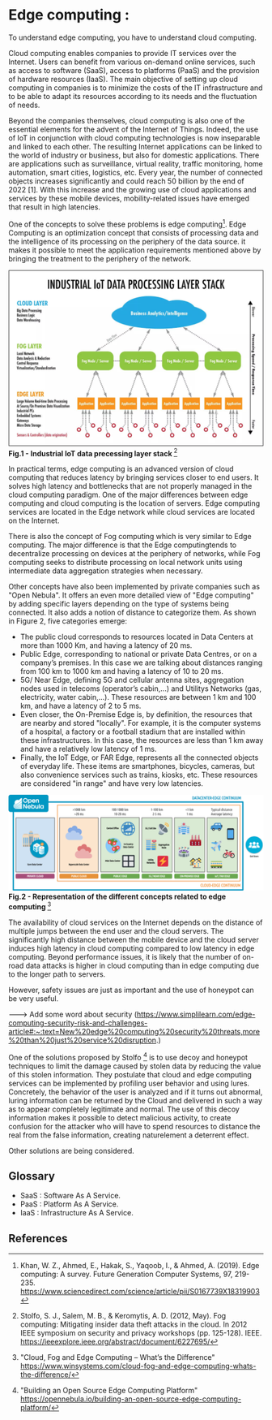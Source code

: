 # Edge computing : 
To understand edge computing, you have to understand cloud computing.

Cloud computing enables companies to provide IT services over the Internet. Users can benefit from various on-demand online services, such as access to software (SaaS), access to platforms (PaaS) and the provision of hardware resources (IaaS). The main objective of setting up cloud computing in companies is to minimize the costs of the IT infrastructure and to be able to adapt its resources according to its needs and the fluctuation of needs.

Beyond the companies themselves, cloud computing is also one of the essential elements for the advent of the Internet of Things.
Indeed, the use of IoT in conjunction with cloud computing technologies is now inseparable and linked to each other. The resulting Internet applications can be linked to the world of industry or business, but also for domestic applications. There are applications such as surveillance, virtual reality, traffic monitoring, home automation, smart cities, logistics, etc.
Every year, the number of connected objects increases significantly and could reach 50 billion by the end of 2022 [1]. With this increase and the growing use of cloud applications and services by these mobile devices, mobility-related issues have emerged that result in high latencies.

One of the concepts to solve these problems is edge computing[^2]. Edge Computing is an optimization concept that consists of processing data and the intelligence of its processing on the periphery of the data source. it makes it possible to meet the application requirements mentioned above by bringing the treatment to the periphery of the network.

![Basic Honeypot Exemple](/IMAGES/cloud-fog-edge_infographic.jpg)
<b> Fig.1 - Industrial IoT data precessing layer stack  </b> [^3]   

In practical terms, edge computing is an advanced version of cloud computing that reduces latency by bringing services closer to end users. It solves high latency and bottlenecks that are not properly managed in the cloud computing paradigm.
One of the major differences between edge computing and cloud computing is the location of servers. Edge computing services are located in the Edge network while cloud services are located on the Internet.

There is also the concept of Fog computing which is very similar to Edge computing.
The major difference is that the Edge computingtends to decentralize processing on devices at the periphery of networks, while Fog computing seeks to distribute processing on local network units using intermediate data aggregation strategies when necessary.

Other concepts have also been implemented by private companies such as "Open Nebula". It offers an even more detailed view of "Edge computing" by adding specific layers depending on the type of systems being connected. It also adds a notion of distance to categorize them. As shown in Figure 2, five categories emerge:
* The public cloud corresponds to resources located in Data Centers at more than 1000 Km, and having a latency of 20 ms.
* Public Edge, corresponding to national or private Data Centres, or on a company’s premises. In this case we are talking about distances ranging from 100 km to 1000 km and having a latency of 10 to 20 ms.
* 5G/ Near Edge, defining 5G and cellular antenna sites, aggregation nodes used in telecoms (operator’s cabin,...) and Utilitys Networks (gas, electricity, water cabin,...). These resources are between 1 km and 100 km, and have a latency of 2 to 5 ms.
* Even closer, the On-Premise Edge is, by definition, the resources that are nearby and stored "locally". For example, it is the computer systems of a hospital, a factory or a football stadium that are installed within these infrastructures. In this case, the resources are less than 1 km away and have a relatively low latency of 1 ms.
* Finally, the IoT Edge, or FAR Edge, represents all the connected objects of everyday life. These items are smartphones, bicycles, cameras, but also convenience services such as trains, kiosks, etc. These resources are considered "in range" and have very low latencies.

![Basic Honeypot Exemple](/IMAGES/DC-Edge_Continuum.png)
<b> Fig.2 - Representation of the different concepts related to edge computing  </b> [^4]   

The availability of cloud services on the Internet depends on the distance of multiple jumps between the end user and the cloud servers. The significantly high distance between the mobile device and the cloud server induces high latency in cloud computing compared to low latency in edge computing.
Beyond performance issues, it is likely that the number of on-road data attacks is higher in cloud computing than in edge computing due to the longer path to servers.

However, safety issues are just as important and the use of honeypot can be very useful.

---> Add some word about security (https://www.simplilearn.com/edge-computing-security-risk-and-challenges-article#:~:text=New%20edge%20computing%20security%20threats,more%20than%20just%20service%20disruption.)

One of the solutions proposed by Stolfo [^5] is to use decoy and honeypot techniques to limit the damage caused by stolen data by reducing the value of this stolen information. They postulate that cloud and edge computing services can be implemented by profiling user behavior and using lures.
Concretely, the behavior of the user is analyzed and if it turns out abnormal, luring information can be returned by the Cloud and delivered in such a way as to appear completely legitimate and normal. The use of this decoy information makes it possible to detect malicious activity, to create confusion for the attacker who will have to spend resources to distance the real from the false information, creating naturelement a deterrent effect. 

Other solutions are being considered.

## Glossary 
* SaaS : Software As A Service.
* PaaS : Platform As A Service.
* IaaS : Infrastructure As A Service.

## References
[^1]: 
[^2]: Khan, W. Z., Ahmed, E., Hakak, S., Yaqoob, I., & Ahmed, A. (2019). Edge computing: A survey. Future Generation Computer Systems, 97, 219-235. https://www.sciencedirect.com/science/article/pii/S0167739X18319903
[^3]: Stolfo, S. J., Salem, M. B., & Keromytis, A. D. (2012, May). Fog computing: Mitigating insider data theft attacks in the cloud. In 2012 IEEE symposium on security and privacy workshops (pp. 125-128). IEEE. https://ieeexplore.ieee.org/abstract/document/6227695/
[^4]: "Cloud, Fog and Edge Computing – What’s the Difference" https://www.winsystems.com/cloud-fog-and-edge-computing-whats-the-difference/
[^5]: "Building an Open Source Edge Computing Platform" https://opennebula.io/building-an-open-source-edge-computing-platform/